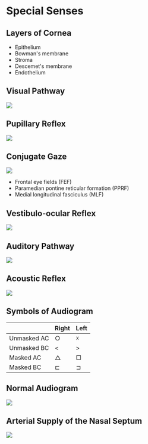 # Special Senses

## Layers of Cornea

- Epithelium
- Bowman's membrane
- Stroma
- Descemet's membrane
- Endothelium

## Visual Pathway

![](../Figures/Visual%20Pathway.jpg)

## Pupillary Reflex

![](../Figures/Pupillary%20Reflex.png)

## Conjugate Gaze

![](../Figures/Conjugate%20Gaze.png)

- Frontal eye fields (FEF)
- Paramedian pontine reticular formation (PPRF)
- Medial longitudinal fasciculus (MLF)

## Vestibulo-ocular Reflex

![](../Figures/Vestibulo-ocular%20Reflex.jpg)

## Auditory Pathway

![](../Figures/Auditory%20Pathway.gif)

## Acoustic Reflex

![](../Figures/Acoustic%20Reflex.gif)

## Symbols of Audiogram

||Right|Left|
|-|-|-|
|Unmasked AC|○|☓|
|Unmasked BC|<|>|
|Masked AC|△|□|
|Masked BC|⊏|⊐|

## Normal Audiogram

![](../Figures/Audiogram%20>%20Normal.png)

## Arterial Supply of the Nasal Septum

![](../Figures/Arterial%20Supply%20of%20the%20Nasal%20Septum.jpg)

